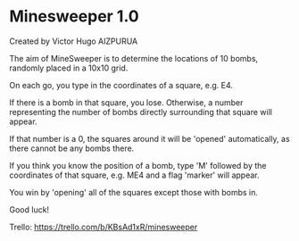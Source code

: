 # Minesweeper 1.0
Created by Victor Hugo AIZPURUA

The aim of MineSweeper is to determine the locations of 10 bombs, randomly placed in a 10x10 grid.

On each go, you type in the coordinates of a square, e.g. E4.

If there is a bomb in that square, you lose. Otherwise, a number representing the number of bombs directly surrounding that square will appear.

If that number is a 0, the squares around it will be 'opened' automatically, as there cannot be any bombs there.

If you think you know the position of a bomb, type 'M' followed by the coordinates of that square, e.g. ME4 and a flag 'marker' will appear.

You win by 'opening' all of the squares except those with bombs in.

Good luck!

Trello: https://trello.com/b/KBsAd1xR/minesweeper